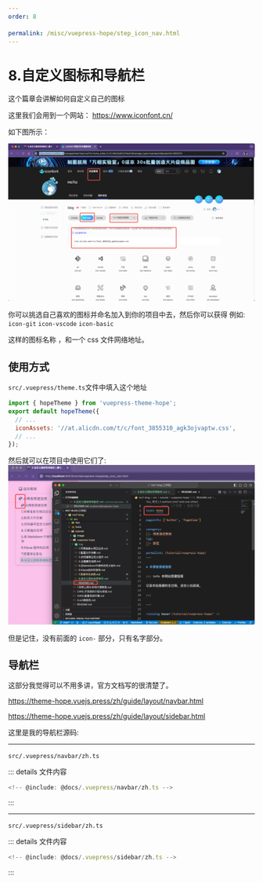 ```yaml
---
order: 8

permalink: /misc/vuepress-hope/step_icon_nav.html
---
```


# 8.自定义图标和导航栏

这个篇章会讲解如何自定义自己的图标

这里我们会用到一个网站：
https://www.iconfont.cn/

如下图所示：

![iconfont 图示](img/iconfont.png)

你可以挑选自己喜欢的图标并命名加入到你的项目中去，然后你可以获得 例如:
`icon-git`
`icon-vscode`
`icon-basic`

这样的图标名称 ，和一个 css 文件网络地址。

## 使用方式

`src/.vuepress/theme.ts`文件中填入这个地址

```js
import { hopeTheme } from 'vuepress-theme-hope';
export default hopeTheme({
  // ...
  iconAssets: '//at.alicdn.com/t/c/font_3855310_agk3ojvaptw.css',
  // ...
});
```

然后就可以在项目中使用它们了:
![icon 使用方法](img/icon-use.png)

但是记住，没有前面的 `icon-` 部分，只有名字部分。

## 导航栏

这部分我觉得可以不用多讲，官方文档写的很清楚了。

https://theme-hope.vuejs.press/zh/guide/layout/navbar.html

https://theme-hope.vuejs.press/zh/guide/layout/sidebar.html

这里是我的导航栏源码:

---

`src/.vuepress/navbar/zh.ts`

::: details 文件内容

```js title="src/.vuepress/navbar/zh.ts 文件内容"
<!-- @include: @docs/.vuepress/navbar/zh.ts -->
```

:::

---

`src/.vuepress/sidebar/zh.ts`

::: details 文件内容

```js title="src/.vuepress/sidebar/zh.ts 文件内容"
<!-- @include: @docs/.vuepress/sidebar/zh.ts -->
```

:::
